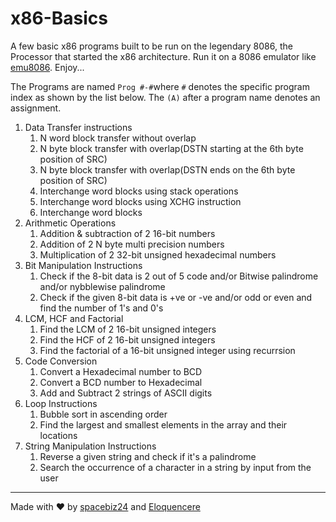 # x86-Basics

A few basic x86 programs built to be run on the legendary 8086, the Processor that started the x86 architecture. Run it on a 8086 emulator like [emu8086](https://emu8086-microprocessor-emulator.en.softonic.com/). Enjoy...

The Programs are named `Prog #-#`where `#` denotes the specific program index as shown by the list below. The `(A)` after a program name denotes an assignment.
1. Data Transfer instructions
    1. N word block transfer without overlap
    1. N byte block transfer with overlap(DSTN starting at the 6th byte position of SRC)
    1. N byte block transfer with overlap(DSTN ends on the 6th byte position of SRC)
    1. Interchange word blocks using stack operations
    1. Interchange word blocks using XCHG instruction
    1. Interchange word blocks
1. Arithmetic Operations
    1. Addition & subtraction of 2 16-bit numbers
    1. Addition of 2 N byte multi precision numbers
    1. Multiplication of 2 32-bit unsigned hexadecimal numbers
1. Bit Manipulation Instructions
    1. Check if the 8-bit data is 2 out of 5 code and/or Bitwise palindrome and/or nybblewise palindrome
    1. Check if the given 8-bit data is +ve or -ve and/or odd or even and find the number of 1's and 0's
1. LCM, HCF and Factorial
    1. Find the LCM of 2 16-bit unsigned integers
    1. Find the HCF of 2 16-bit unsigned integers
    1. Find the factorial of a 16-bit unsigned integer using recurrsion
1. Code Conversion
    1. Convert a Hexadecimal number to BCD
    1. Convert a BCD number to Hexadecimal
    1. Add and Subtract 2 strings of ASCII digits
1. Loop Instructions
    1. Bubble sort in ascending order
    1. Find the largest and smallest elements in the array and their locations
1. String Manipulation Instructions
    1. Reverse a given string and check if it's a palindrome
    1. Search the occurrence of a character in a string by input from the user

___
Made with :heart: by [spacebiz24](https://github.com/spacebiz24) and [Eloquencere](https://github.com/Eloquencere)
